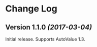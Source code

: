 Change Log
==========

Version 1.1.0 *(2017-03-04)*
----------------------------

Initial release. Supports AutoValue 1.3.